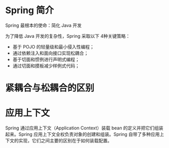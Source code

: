 # Spring 简介

Spring 最根本的使命：简化 Java 开发

为了降低 Java 开发的复杂性，Spring 采取以下 4种关键策略：

* 基于 POJO 的轻量级和最小侵入性编程；
* 通过依赖注入和面向接口实现松耦合；
* 基于切面和惯例进行声明式编程；
* 通过切面和摸板减少样例式代码；



# 紧耦合与松耦合的区别



# 应用上下文

Spring 通过应用上下文（Application Context）装载 bean 的定义并把它们组装起来。Spring 应用上下文全权负责对象的创建和组装。Spring 自带了多种应用上下文的实现，它们之间主要的区别在于如何装载配置。